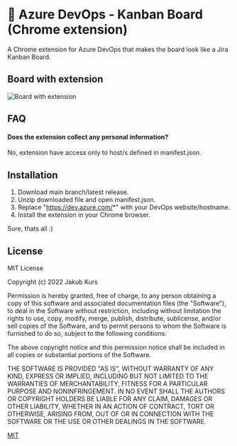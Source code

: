 # 🚀 Azure DevOps - Kanban Board (Chrome extension)

A Chrome extension for Azure DevOps that makes the board look like a Jira Kanban Board.


## Board with extension

![Board with extension](https://cdn.discordapp.com/attachments/940686999080304670/954382864047304765/Annotation_2022-03-18_150109.png)


## FAQ

#### Does the extension collect any personal information?

No, extension have access only to host/s defined in manifest.json.



## Installation

1. Download main branch/latest release.
2. Unzip downloaded file and open manifest.json.
3. Replace "https://dev.azure.com/*" with your DevOps website/hostname.
4. Install the extension in your Chrome browser.

Sure, thats all :)
    
## License
MIT License

Copyright (c) 2022 Jakub Kurs

Permission is hereby granted, free of charge, to any person obtaining a copy
of this software and associated documentation files (the "Software"), to deal
in the Software without restriction, including without limitation the rights
to use, copy, modify, merge, publish, distribute, sublicense, and/or sell
copies of the Software, and to permit persons to whom the Software is
furnished to do so, subject to the following conditions:

The above copyright notice and this permission notice shall be included in all
copies or substantial portions of the Software.

THE SOFTWARE IS PROVIDED "AS IS", WITHOUT WARRANTY OF ANY KIND, EXPRESS OR
IMPLIED, INCLUDING BUT NOT LIMITED TO THE WARRANTIES OF MERCHANTABILITY,
FITNESS FOR A PARTICULAR PURPOSE AND NONINFRINGEMENT. IN NO EVENT SHALL THE
AUTHORS OR COPYRIGHT HOLDERS BE LIABLE FOR ANY CLAIM, DAMAGES OR OTHER
LIABILITY, WHETHER IN AN ACTION OF CONTRACT, TORT OR OTHERWISE, ARISING FROM,
OUT OF OR IN CONNECTION WITH THE SOFTWARE OR THE USE OR OTHER DEALINGS IN THE
SOFTWARE.

[MIT](https://choosealicense.com/licenses/mit/)